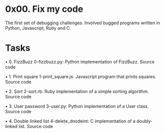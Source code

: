 # 0x00. Fix my code

The first set of debugging challenges. Involved bugged programs written in Python, Javascript, Ruby and C.

# Tasks
• 0. FizzBuzz
 	0-fizzbuzz.py: Python implementation of FizzBuzz.
 	Source code

• 1. Print square
 	1-print_square.js: Javascript program that prints squares.
 	Source code

• 2. Sort
 	2-sort.rb: Ruby implementation of a simple sorting algorithm.
 	Source code

• 3. User password
 	3-user.py: Python implementation of a User class.
 	Source code

• 4. Double linked list
 	4-delete_dnodeint: C implementation of a doubly-linked list.
 	Source code

